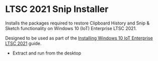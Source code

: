 # LTSC 2021 Snip Installer
Installs the packages required to restore Clipboard History and Snip & Sketch functionality on Windows 10 (IoT) Enterprise LTSC 2021.

Designed to be used as part of the [Installing Windows 10 IoT Enterprise LTSC 2021](https://sysconf16.github.io/resources/technology/guides/software/lists/installing-windows-10-iot-enterprise-ltsc-2021.html) guide.

- Extract and run from the desktop